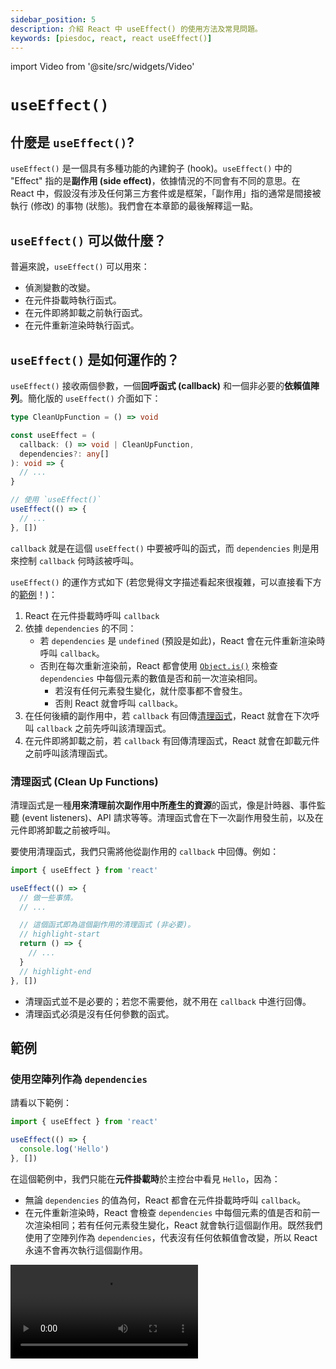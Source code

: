 ```yaml
---
sidebar_position: 5
description: 介紹 React 中 useEffect() 的使用方法及常見問題。
keywords: [piesdoc, react, react useEffect()]
---
```


import Video from '@site/src/widgets/Video'

# `useEffect()`

## 什麼是 `useEffect()`?

`useEffect()` 是一個具有多種功能的內建鉤子 (hook)。`useEffect()` 中的 "Effect" 指的是**副作用 (side effect)**，依據情況的不同會有不同的意思。在 React 中，假設沒有涉及任何第三方套件或是框架，「副作用」指的通常是間接被執行 (修改) 的事物 (狀態)。我們會在本章節的最後解釋這一點。

## `useEffect()` 可以做什麼？

普遍來說，`useEffect()` 可以用來：

- 偵測變數的改變。
- 在元件掛載時執行函式。
- 在元件即將卸載之前執行函式。
- 在元件重新渲染時執行函式。

## `useEffect()` 是如何運作的？

`useEffect()` 接收兩個參數，一個**回呼函式 (callback)** 和一個非必要的**依賴值陣列**。簡化版的 `useEffect()` 介面如下：

```ts showLineNumbers
type CleanUpFunction = () => void

const useEffect = (
  callback: () => void | CleanUpFunction,
  dependencies?: any[]
): void => {
  // ...
}

// 使用 `useEffect()`
useEffect(() => {
  // ...
}, [])
```

`callback` 就是在這個 `useEffect()` 中要被呼叫的函式，而 `dependencies` 則是用來控制 `callback` 何時該被呼叫。

`useEffect()` 的運作方式如下 (若您覺得文字描述看起來很複雜，可以直接看下方的[範例](#範例)！)：

1. React 在元件掛載時呼叫 `callback`
2. 依據 `dependencies` 的不同：
   - 若 `dependencies` 是 `undefined` (預設是如此)，React 會在元件重新渲染時呼叫 `callback`。
   - 否則在每次重新渲染前，React 都會使用 [`Object.is()`](https://developer.mozilla.org/en-US/docs/Web/JavaScript/Reference/Global_Objects/Object/is) 來檢查 `dependencies` 中每個元素的數值是否和前一次渲染相同。
      - 若沒有任何元素發生變化，就什麼事都不會發生。
      - 否則 React 就會呼叫 `callback`。
3. 在任何後續的副作用中，若 `callback` 有回傳[清理函式](#清理函式-clean-up-functions)，React 就會在下次呼叫 `callback` 之前先呼叫該清理函式。
4. 在元件即將卸載之前，若 `callback` 有回傳清理函式，React 就會在卸載元件之前呼叫該清理函式。

### 清理函式 (Clean Up Functions)

清理函式是一種**用來清理前次副作用中所產生的資源**的函式，像是計時器、事件監聽 (event listeners)、API 請求等等。清理函式會在下一次副作用發生前，以及在元件即將卸載之前被呼叫。

要使用清理函式，我們只需將他從副作用的 `callback` 中回傳。例如：

```ts showLineNumbers
import { useEffect } from 'react'

useEffect(() => {
  // 做一些事情。
  // ...

  // 這個函式即為這個副作用的清理函式 (非必要)。
  // highlight-start
  return () => {
    // ...
  }
  // highlight-end
}, [])
```

- 清理函式並不是必要的；若您不需要他，就不用在 `callback` 中進行回傳。
- 清理函式必須是沒有任何參數的函式。

## 範例

### 使用空陣列作為 `dependencies`

請看以下範例：

```ts showLineNumbers
import { useEffect } from 'react'

useEffect(() => {
  console.log('Hello')
}, [])
```

在這個範例中，我們只能在**元件掛載時**於主控台中看見 `Hello`，因為：

- 無論 `dependencies` 的值為何，React 都會在元件掛載時呼叫 `callback`。
- 在元件重新渲染時，React 會檢查 `dependencies` 中每個元素的值是否和前一次渲染相同；若有任何元素發生變化，React 就會執行這個副作用。既然我們使用了空陣列作為 `dependencies`，代表沒有任何依賴值會改變，所以 React 永遠不會再次執行這個副作用。

<Video src="/video/react/use-effect_empty-array_no-clean-up.mp4" />

如果有個清理函式在 `callback` 中被回傳呢？例如：

```ts showLineNumbers
import { useEffect } from 'react'

useEffect(() => {
  console.log('Hello')

  // highlight-start
  return () => {
    console.log('World')
  }
  // highlight-end
}, [])
```

由於 `dependencies` 是一個空陣列，代表除了首次副作用外不會有任何後續的副作用發生。因此我們能在主控台中看見 `World` 的時間點就只有在元件即將卸載之前。

<Video src="/video/react/use-effect_empty-array_with-clean-up.mp4" />

### 使用不為空的陣列 `dependencies`

請看以下範例：

```tsx showLineNumbers
import { useState, useEffect } from 'react'

const [count, setCount] = useState(0)

useEffect(() => {
  console.log('Hello')
}, [count])
```

在這個範例中，我們能在主控台中看見 `Hello` 的時間點為**元件掛載後**，及**在 `count` 的值發生變化時**，因為：

- 無論 `dependencies` 的值為何，React 都會在元件掛載時呼叫 `callback`。
- `count` 是這個副作用的依賴值，所以他的改變會導致這個副用的執行。

<Video src="/video/react/use-effect_non-empty-array_no-clean-up.mp4" />

如果有個清理函式在 `callback` 中被回傳呢？例如：

```ts showLineNumbers
import { useState, useEffect } from 'react'

const [count, setCount] = useState(0)

useEffect(() => {
  console.log('Hello')

  // highlight-start
  return () => {
    console.log('World')
  }
  // highlight-end
}, [count])
```

在這個情況下，我們能在以下時間點於主控台中看見 `World`：

- 當 `count` 的值發生變化時 (所以在首次渲染中並不會看見)。另外，在後續的副作用中，React 會先執行清理函式，然後才執行副作用中的主要程式碼。
- 當元件即將卸載之前。

### 使用 `undefined` 作為 `dependencies`

請看以下範例：

```tsx showLineNumbers
import { useEffect } from 'react'

useEffect(() => {
  console.log('Hello')
})
```

在這個範例中，我們能在主控台中看見 `Hello` 的時間點為**元件掛載後**，及**元件重新渲染時**，因為：

- 無論 `dependencies` 的值為何，React 都會在元件掛載時呼叫 `callback`。
- `dependencies` 是 `undefined`，代表這個副作用會在元件重新渲染時被執行。

<Video src="/video/react/use-effect_non-empty-array_no-clean-up.mp4" />

如果有個清理函式在 `callback` 中被回傳呢？例如：

```ts showLineNumbers
import { useEffect } from 'react'

useEffect(() => {
  console.log('Hello')

  // highlight-start
  return () => {
    console.log('World')
  }
  // highlight-end
})
```

在這個情況下，我們能在以下時間點於主控台中看見 `World`：

- 當元件重新渲染時。另外，在後續的副作用中，React 會先執行清理函式，然後才執行副作用中的主要程式碼。
- 當元件即將卸載之前。

<Video src="/video/react/use-effect_non-empty-array_with-clean-up.mp4" />

## 非同步回呼函式 (Async Callback)

目前 React 並不支援傳遞非同步函式給 `useEffect()`。但是，我們仍然可以透過在 `callback` 裡面宣告另一個 `async` 函式並主動呼叫他來進行非同步操作。舉例來說：

```ts showLineNumbers
import { useEffect } from 'react'

useEffect(() => {
  // highlight-start
  const fetchData = async () => {
    // 我們可以在這裡使用 `await`。
  }
  // highlight-end

  // 呼叫 async 函式
  // highlight-next-line
  fetchData()
}, [])
```

## 如何使用 `useEffect()`？

在使用 `useEffect()` 時，「`callback` 何時該被執行」不該是唯一被納入考量的因素，因為該作法通常會導致程式碼難以理解和維護。由於使用 `useEffect()` 的原因會因不同的應用程式而異，因此很難歸納出一條適用於所有 `useEffect()` 使用情境的規則。話雖如此，我們還是試著整理了一些在使用 `useEffect()` 時可能有用，或是值得考慮的建議。

### 減少 `callback` 被呼叫的次數

使用 `useEffect()` 時，減少 `callback` 被呼叫的次數將有助於改善應用程式的效能及維護性。實現此目的的其中一個方法是仔細挑選該被放入依賴值陣列中的值。舉例來說，若我們想要在元件掛載時讀取資料，有時候我們會看見這樣的程式碼：

```ts
const [article, setArticle] = useState(null)

// highlight-start
useEffect(() => {
  const fetchArticle = async () => {
    const data = await articleApi.getById(1)
    setArticle(data)
  }
  
  fetchArticle()
})
// highlight-end
```

在這個範例中，雖然他的確能在元件掛載時讀取資料，但是由於 `dependencies` 是 `undefined`，這個副作用在每次的渲染中都會被執行，導致不必要的 API 請求被發送及潛在的效能問題。若我們使用的是 Firebase API 等第三方服務，一不小心可能很快就會達到 API 的速率限制 (rate limit)。

因此，在使用 `useEffect()` 時，仔細選擇依賴值是很重要的，**以確保副作用只會在應該發生的時間點發生**。

### 考慮對不同的流程使用不同的副作用

儘管副作用的依賴值很重要，我們也不能忽視程式碼的可讀性及可維護性。在某些情況下，兩個獨立的流程可能會共享相同的變數，例如：

```ts showLineNumbers
useEffect(() => {
  // highlight-start
  flowA(sharedValue)
  flowB(sharedValue)
  // highlight-end
}, [sharedValue])
```

在這個範例中，`flowA()` 和 `flowB()` 的運作都依賴著 `sharedValue`，因此將他們放在同一個副作用中是合理的。若 `flowB()` 現在需要依賴於另一個變數 `onlyUsedInB`，我們可能就得在副作用中增加一些 if/else 語句，這將會使得程式碼變得難以閱讀和維護，如下所示：

```ts showLineNumbers
useEffect(() => {
  flowB(sharedValue, onlyUsedInB)
  
  // highlight-start
  // 我們不希望 `flowA()` 在 `onlyUsedInB` 改變時被執行。
  if (!onlyUsedInB) {
    // 注意，`!onlyUsedInB` 的寫法並不能保證 `onlyUsedInB` 沒有改變！
    flowA(sharedValue)
  }
  // highlight-end
}, [sharedValue, onlyUsedInB])
```

隨著應用程式的成長及更多的邏輯被加入副作用中，我們的程式碼將變得越來越難維護。通常在這種情況下，將一個副作用拆成數個會是比較好的選擇，每個副作用都只用來處理一個獨立的流程。這可以確保程式碼在應用程式成長時仍然能保持在較容易維護的狀態，舉例來說：

```ts showLineNumbers
useEffect(() => {
  // highlight-next-line
  flowA(sharedValue)
}, [sharedValue])

useEffect(() => {
  // highlight-next-line
  flowB(sharedValue, onlyUsedInB)
}, [sharedValue, onlyUsedInB])
```

這種作法的其中一個好處是，修改一個副作用的依賴值不會影響到另一個副作用。長遠來看這特別有用，因為它可以確保**每個獨立流程的程式碼都能保持獨立，不會互相干擾**。

除此之外，我們還可以將這些流程 (副作用) 包裹在屬於他們自己的鉤子中，藉此達到更好的可讀性和維護性。這將在下一個小節中討論。

### 善用鉤子

:::tip

這一點不僅適用於副作用上；它適用於函式元件中的任何一個部分！

:::

當副作用的邏輯有些複雜時，常常會看見元件中有很大一部分的程式碼都只是了該副作用而存在。例如：

```tsx showLineNumbers
import { useEffect } from 'react'

export const Example = (props) => {
  // ...

  // highlight-start
  const A = () => {
    // ...
  }

  const B = () => {
    // ...
  }

  const C = () => {
    // ...
  }

  useEffect(() => {
    A()
    B()
    C()
  }, [props.a, props.b, props.c])
  // highlight-end

  return (
    // ...
  )
}
```

在這個範例中，`A()`、`B()` 和 `C()` 只有在副作用中被使用。這代表如果我們想要修改元件中和副作用無關的邏輯，我們將會被迫閱讀/處理大量和當前任務無關的程式碼。有時候這會讓人感到煩躁並擾亂我們的工作流程。

要解決這個問題，我們可以妥善運用鉤子。**若您覺得某個副作用的程式碼在元件中佔了太多空間，不妨考慮將它移到自定的鉤子中**。若這能使我們的程式碼變得更好讀，請不要害怕，放心的去做。例如：

```tsx showLineNumbers
// highlight-next-line
import { useSyncUser } from './UseSyncUser'

export const Example = (props) => {
  // ...
  
  // highlight-next-line
  useSyncUser(props)

  return (
    // ...
  )
}
```

藉由將副作用的程式碼移到自定的鉤子中，我們可以使元件變得更容易閱讀及理解。別忘了要替鉤子選擇一個具有描述性且直觀的命名，並將必要的數值作為參數傳遞進去。舉例來說，若某個副作用的目的是要同步 `user` 狀態，那麼 `useSyncUser()` 可能就是個好名字。

正如我們在[鉤子的基礎知識](./the-basics-of-hooks#注意事項)中所說，重用性並不是創造鉤子時唯一需要考量的點。只要該鉤子有助於提昇程式碼的品質，創造一個在整個應用程式中只被特定元件使用的鉤子也是完全可以接受的。

## 副作用是好的嗎？

就如我們在文章開頭時所說，「副作用」在不同的情況會有不同的意思。在 React 中，假設沒有涉及任何第三方套件或是框架，「副作用」指的通常是間接被執行的事物；這些事物通常**不直觀**，而且可能會使程式碼變得難懂和難以維護。

有時候副作用的確是我們唯一的選擇，像是在元件掛載時呼叫 API，或是在元件卸載前做某些事情；但是有時候我們有比副作用更好的選擇，**特別是 `useEffect()` 和 `setState()` 一起使用**的情況。

請考慮以下情境：

- 畫面上有個輸入框，我們必須記錄使用者輸入的內容。
- 若輸入的內容中含有被禁止的字元 (像是 `a`)，我們就要在畫面上顯示 `Prohobited characters found`。

<Video src="/video/react/use-effect_prohibited-characters.mp4" />

在這樣情境中，我們經常能看見這樣的程式碼：

```tsx showLineNumbers
import { useState, useEffect, ChangeEvent } from 'react'

export const Example = () => {
  const [value, setValue] = useState('')
  // highlight-next-line
  const [hasProhibitedChars, setHasProhibitedChars] = useState(false)

  // highlight-start
  useEffect(() => {
    setHasProhibitedChars(value.includes('a'))
  }, [value])
  // highlight-end

  const handleChange = (e: ChangeEvent<HTMLInputElement>) => {
    setValue(e.target.value)
  }

  return (
    <div>
      <input onChange={handleChange} />
      {hasProhibitedChars && <span>Prohibited characters found</span>}
    </div>
  )
}
```

在上面的範例中，除了 `value` 狀態之外，我們還宣告了 `hasProhibitedChars` 狀態，用來表示 `value` 中是否包含被禁止的字元。然後我們使用了 `useEffect()` 並將 `value` 作為他的依賴值，這樣我們才能在 `value` 改變時更新 `hasProhibitedChars`。

雖然這樣的寫法能正常運作，但是如果我們仔細想想，會發現其實不需要副作用。既然我們知道 `setValue()` 會在什麼時候被呼叫，也就是說我們知道什麼數值會被傳入 `setValue()`，為什麼我們不乾脆同時呼叫 `setHasProhibitedChars()` 呢？例如：

```tsx showLineNumbers
import { useState, ChangeEvent } from 'react'

export const Example = () => {
  const [value, setValue] = useState('')
  const [hasProhibitedChars, setHasProhibitedChars] = useState(false)

  const handleChange = (e: ChangeEvent<HTMLInputElement>) => {
    const nextValue = e.target.value
    setValue(nextValue)
    // highlight-next-line
    setHasProhibitedChars(nextValue.includes('a'))
  }

  return (
    <div>
      <input onChange={handleChange} />
      {hasProhibitedChars && <span>Prohibited characters found</span>}
    </div>
  )
}
```

如此一來，和使用副作用相比，我們的程式碼就變得簡潔許多。此外，在這種情況下，我們也不見得需要將 `hasProhibitedChars` 宣告為一個獨立的狀態；將他宣告成一般的變數或是使用 [`useMemo()`](./optimization-functions#usememo) 都很足夠。例如：

```tsx showLineNumbers
import { useState, ChangeEvent } from 'react'

export const Example = () => {
  const [value, setValue] = useState('')

  // highlight-next-line
  const hasProhibitedChars = value.includes('a')

  const handleChange = (e: ChangeEvent<HTMLInputElement>) => {
    setValue(e.target.value)
  }

  return (
    <div>
      <input onChange={handleChange} />
      {hasProhibitedChars && <span>Prohibited characters found</span>}
    </div>
  )
}
```

綜上所述，在使用 `useEffect()` 之前，建議先想想是否有其他的解決方案，尤其是當 `useEffect()` 和 `setState()` 一起使用，或是多個副作用被串在一起的情況。大多數時候這些副作用都可以藉由將呼叫 `setState()` 的時間點提前來避免，或是不要將變數宣告為狀態，就像我們在這個範例中處理 `hasProhibitedChars` 的方式一樣。